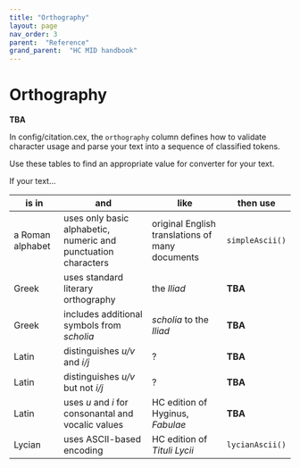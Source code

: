 ```yaml
---
title: "Orthography"
layout: page
nav_order: 3
parent:  "Reference"
grand_parent:  "HC MID handbook"
---
```



# Orthography

**TBA**



In config/citation.cex, the `orthography` column defines how to validate character usage and parse your text into a sequence of classified tokens.

Use these tables to find an appropriate value for converter for your text.

If your text...


| is in | and  | like | then use | 
| --- | --- | --- | --- |
| a Roman alphabet | uses only basic alphabetic, numeric and punctuation characters | original English translations of many documents | `simpleAscii()`
| Greek | uses standard literary orthography | the *Iliad*  |**TBA** |
| Greek | includes additional symbols from *scholia* |  *scholia* to the *Iliad* | **TBA** |
| Latin | distinguishes *u/v* and *i/j* | ? | **TBA** |
| Latin | distinguishes *u/v* but not *i/j* | ? | **TBA** |
| Latin | uses *u* and *i* for consonantal and vocalic values | HC edition of Hyginus, *Fabulae* | **TBA** |
| Lycian | uses ASCII-based encoding | HC edition of *Tituli Lycii* | `lycianAscii()` |
